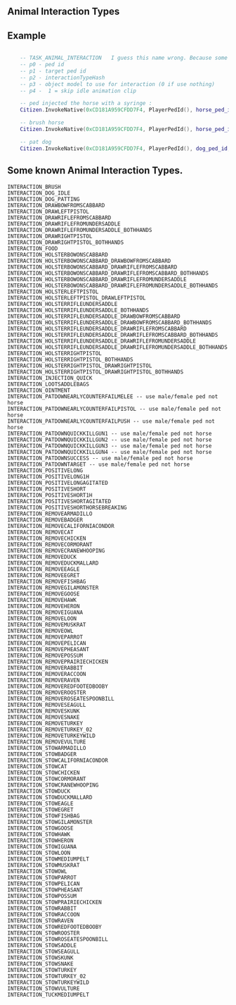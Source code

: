 ## Animal Interaction Types

## Example

```lua

	-- TASK_ANIMAL_INTERACTION   I guess this name wrong. Because some interactions usable only ped. 
	-- p0 - ped id
	-- p1 - target ped id
	-- p2 - interactionTypeHash
	-- p3 - object model to use for interaction (0 if use nothing)
	-- p4 -  1 = skip idle animation clip

	-- ped injected the horse with a syringe :
	Citizen.InvokeNative(0xCD181A959CFDD7F4, PlayerPedId(), horse_ped_id, GetHashKey("Interaction_Injection_Quick"), GetHashKey("p_cs_syringe01x"), 1)

	-- brush horse
	Citizen.InvokeNative(0xCD181A959CFDD7F4, PlayerPedId(), horse_ped_id, GetHashKey("Interaction_Brush"), GetHashKey("p_brushHorse02x"), 1)

	-- pat dog
	Citizen.InvokeNative(0xCD181A959CFDD7F4, PlayerPedId(), dog_ped_id, GetHashKey("Interaction_Dog_Patting"), 0, 1)

```

<h2>Some known Animal Interaction Types.</h2>

    INTERACTION_BRUSH
    INTERACTION_DOG_IDLE
    INTERACTION_DOG_PATTING
    INTERACTION_DRAWBOWFROMSCABBARD
    INTERACTION_DRAWLEFTPISTOL
    INTERACTION_DRAWRIFLEFROMSCABBARD
    INTERACTION_DRAWRIFLEFROMUNDERSADDLE
    INTERACTION_DRAWRIFLEFROMUNDERSADDLE_BOTHHANDS
    INTERACTION_DRAWRIGHTPISTOL
    INTERACTION_DRAWRIGHTPISTOL_BOTHHANDS
    INTERACTION_FOOD
    INTERACTION_HOLSTERBOWONSCABBARD
    INTERACTION_HOLSTERBOWONSCABBARD_DRAWBOWFROMSCABBARD
    INTERACTION_HOLSTERBOWONSCABBARD_DRAWRIFLEFROMSCABBARD
    INTERACTION_HOLSTERBOWONSCABBARD_DRAWRIFLEFROMSCABBARD_BOTHHANDS
    INTERACTION_HOLSTERBOWONSCABBARD_DRAWRIFLEFROMUNDERSADDLE
    INTERACTION_HOLSTERBOWONSCABBARD_DRAWRIFLEFROMUNDERSADDLE_BOTHHANDS
    INTERACTION_HOLSTERLEFTPISTOL
    INTERACTION_HOLSTERLEFTPISTOL_DRAWLEFTPISTOL
    INTERACTION_HOLSTERRIFLEUNDERSADDLE
    INTERACTION_HOLSTERRIFLEUNDERSADDLE_BOTHHANDS
    INTERACTION_HOLSTERRIFLEUNDERSADDLE_DRAWBOWFROMSCABBARD
    INTERACTION_HOLSTERRIFLEUNDERSADDLE_DRAWBOWFROMSCABBARD_BOTHHANDS
    INTERACTION_HOLSTERRIFLEUNDERSADDLE_DRAWRIFLEFROMSCABBARD
    INTERACTION_HOLSTERRIFLEUNDERSADDLE_DRAWRIFLEFROMSCABBARD_BOTHHANDS
    INTERACTION_HOLSTERRIFLEUNDERSADDLE_DRAWRIFLEFROMUNDERSADDLE
    INTERACTION_HOLSTERRIFLEUNDERSADDLE_DRAWRIFLEFROMUNDERSADDLE_BOTHHANDS
    INTERACTION_HOLSTERRIGHTPISTOL
    INTERACTION_HOLSTERRIGHTPISTOL_BOTHHANDS
    INTERACTION_HOLSTERRIGHTPISTOL_DRAWRIGHTPISTOL
    INTERACTION_HOLSTERRIGHTPISTOL_DRAWRIGHTPISTOL_BOTHHANDS
    INTERACTION_INJECTION_QUICK
    INTERACTION_LOOTSADDLEBAGS
    INTERACTION_OINTMENT
    INTERACTION_PATDOWNEARLYCOUNTERFAILMELEE -- use male/female ped not horse
    INTERACTION_PATDOWNEARLYCOUNTERFAILPISTOL -- use male/female ped not horse
    INTERACTION_PATDOWNEARLYCOUNTERFAILPUSH -- use male/female ped not horse
    INTERACTION_PATDOWNQUICKKILLGUN1 -- use male/female ped not horse
    INTERACTION_PATDOWNQUICKKILLGUN2 -- use male/female ped not horse
    INTERACTION_PATDOWNQUICKKILLGUN3 -- use male/female ped not horse
    INTERACTION_PATDOWNQUICKKILLGUN4 -- use male/female ped not horse
    INTERACTION_PATDOWNSUCCESS -- use male/female ped not horse
    INTERACTION_PATDOWNTARGET -- use male/female ped not horse
    INTERACTION_POSITIVELONG
    INTERACTION_POSITIVELONG1H
    INTERACTION_POSITIVELONGAGITATED
    INTERACTION_POSITIVESHORT
    INTERACTION_POSITIVESHORT1H
    INTERACTION_POSITIVESHORTAGITATED
    INTERACTION_POSITIVESHORTHORSEBREAKING
    INTERACTION_REMOVEARMADILLO
    INTERACTION_REMOVEBADGER
    INTERACTION_REMOVECALIFORNIACONDOR
    INTERACTION_REMOVECAT
    INTERACTION_REMOVECHICKEN
    INTERACTION_REMOVECORMORANT
    INTERACTION_REMOVECRANEWHOOPING
    INTERACTION_REMOVEDUCK
    INTERACTION_REMOVEDUCKMALLARD
    INTERACTION_REMOVEEAGLE
    INTERACTION_REMOVEEGRET
    INTERACTION_REMOVEFISHBAG
    INTERACTION_REMOVEGILAMONSTER
    INTERACTION_REMOVEGOOSE
    INTERACTION_REMOVEHAWK
    INTERACTION_REMOVEHERON
    INTERACTION_REMOVEIGUANA
    INTERACTION_REMOVELOON
    INTERACTION_REMOVEMUSKRAT
    INTERACTION_REMOVEOWL
    INTERACTION_REMOVEPARROT
    INTERACTION_REMOVEPELICAN
    INTERACTION_REMOVEPHEASANT
    INTERACTION_REMOVEPOSSUM
    INTERACTION_REMOVEPRAIRIECHICKEN
    INTERACTION_REMOVERABBIT
    INTERACTION_REMOVERACCOON
    INTERACTION_REMOVERAVEN
    INTERACTION_REMOVEREDFOOTEDBOOBY
    INTERACTION_REMOVEROOSTER
    INTERACTION_REMOVEROSEATESPOONBILL
    INTERACTION_REMOVESEAGULL
    INTERACTION_REMOVESKUNK
    INTERACTION_REMOVESNAKE
    INTERACTION_REMOVETURKEY
    INTERACTION_REMOVETURKEY_02
    INTERACTION_REMOVETURKEYWILD
    INTERACTION_REMOVEVULTURE
    INTERACTION_STOWARMADILLO
    INTERACTION_STOWBADGER
    INTERACTION_STOWCALIFORNIACONDOR
    INTERACTION_STOWCAT
    INTERACTION_STOWCHICKEN
    INTERACTION_STOWCORMORANT
    INTERACTION_STOWCRANEWHOOPING
    INTERACTION_STOWDUCK
    INTERACTION_STOWDUCKMALLARD
    INTERACTION_STOWEAGLE
    INTERACTION_STOWEGRET
    INTERACTION_STOWFISHBAG
    INTERACTION_STOWGILAMONSTER
    INTERACTION_STOWGOOSE
    INTERACTION_STOWHAWK
    INTERACTION_STOWHERON
    INTERACTION_STOWIGUANA
    INTERACTION_STOWLOON
    INTERACTION_STOWMEDIUMPELT
    INTERACTION_STOWMUSKRAT
    INTERACTION_STOWOWL
    INTERACTION_STOWPARROT
    INTERACTION_STOWPELICAN
    INTERACTION_STOWPHEASANT
    INTERACTION_STOWPOSSUM
    INTERACTION_STOWPRAIRIECHICKEN
    INTERACTION_STOWRABBIT
    INTERACTION_STOWRACCOON
    INTERACTION_STOWRAVEN
    INTERACTION_STOWREDFOOTEDBOOBY
    INTERACTION_STOWROOSTER
    INTERACTION_STOWROSEATESPOONBILL
    INTERACTION_STOWSADDLE
    INTERACTION_STOWSEAGULL
    INTERACTION_STOWSKUNK
    INTERACTION_STOWSNAKE
    INTERACTION_STOWTURKEY
    INTERACTION_STOWTURKEY_02
    INTERACTION_STOWTURKEYWILD
    INTERACTION_STOWVULTURE
    INTERACTION_TUCKMEDIUMPELT
